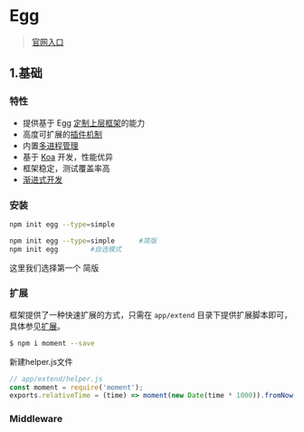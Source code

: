 # Egg

> [官网入口](https://eggjs.org/zh-cn/intro/quickstart.html)



## 1.基础

### 特性

- 提供基于 Egg [定制上层框架](https://eggjs.org/zh-cn/advanced/framework.html)的能力
- 高度可扩展的[插件机制](https://eggjs.org/zh-cn/basics/plugin.html)
- 内置[多进程管理](https://eggjs.org/zh-cn/advanced/cluster-client.html)
- 基于 [Koa](http://koajs.com/) 开发，性能优异
- 框架稳定，测试覆盖率高
- [渐进式开发](https://eggjs.org/zh-cn/tutorials/progressive.html)



### 安装

```bash
npm init egg --type=simple
```

```bash
npm init egg --type=simple		#简版
npm init egg 		#自选模式
```

这里我们选择第一个 简版



### 扩展

框架提供了一种快速扩展的方式，只需在 `app/extend` 目录下提供扩展脚本即可，具体参见[扩展](https://www.eggjs.org/zh-CN/basics/extend)。

```bash
$ npm i moment --save
```

新建helper.js文件

```js
// app/extend/helper.js
const moment = require('moment');
exports.relativeTime = (time) => moment(new Date(time * 1000)).fromNow();
```





### Middleware


